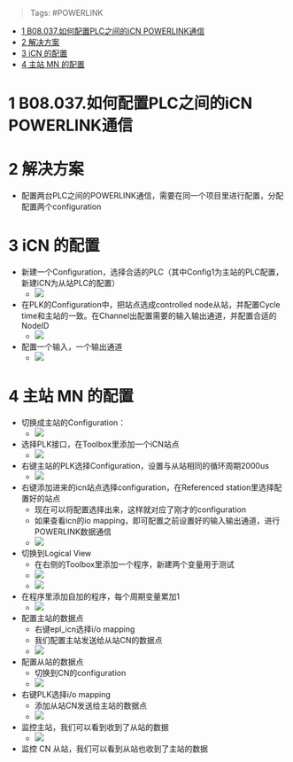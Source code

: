> Tags: #POWERLINK

- [1 B08.037.如何配置PLC之间的iCN POWERLINK通信](#_1-b08037%E5%A6%82%E4%BD%95%E9%85%8D%E7%BD%AEplc%E4%B9%8B%E9%97%B4%E7%9A%84icn-powerlink%E9%80%9A%E4%BF%A1)
- [2 解决方案](#_2-%E8%A7%A3%E5%86%B3%E6%96%B9%E6%A1%88)
- [3 iCN 的配置](#_3-icn-%E7%9A%84%E9%85%8D%E7%BD%AE)
- [4 主站 MN 的配置](#_4-%E4%B8%BB%E7%AB%99-mn-%E7%9A%84%E9%85%8D%E7%BD%AE)

# 1 B08.037.如何配置PLC之间的iCN POWERLINK通信

# 2 解决方案

- 配置两台PLC之间的POWERLINK通信，需要在同一个项目里进行配置，分配配置两个configuration

# 3 iCN 的配置

- 新建一个Configuration，选择合适的PLC（其中Config1为主站的PLC配置，新建iCN为从站PLC的配置）
    - ![](FILES/037如何配置PLC之间的iCN%20POWERLINK通信/image-20230314135853462.png)
- 在PLK的Configuration中，把站点选成controlled node从站，并配置Cycle time和主站的一致。在Channel出配置需要的输入输出通道，并配置合适的NodeID
    - ![](FILES/037如何配置PLC之间的iCN%20POWERLINK通信/image-20230526131542293.png)
- 配置一个输入，一个输出通道
    - ![](FILES/037如何配置PLC之间的iCN%20POWERLINK通信/image-20230526132223492.png)

# 4 主站 MN 的配置

- 切换成主站的Configuration：
    - ![](FILES/037如何配置PLC之间的iCN%20POWERLINK通信/image-20230314135913124.png)
- 选择PLK接口，在Toolbox里添加一个iCN站点
    - ![](FILES/037如何配置PLC之间的iCN%20POWERLINK通信/image-20230314135918800.png)
- 右键主站的PLK选择Configuration，设置与从站相同的循环周期2000us
    - ![](FILES/037如何配置PLC之间的iCN%20POWERLINK通信/image-20230526131822200.png)
- 右键添加进来的icn站点选择configuration，在Referenced station里选择配置好的站点
    - 现在可以将配置选择出来，这样就对应了刚才的configuration
    - 如果查看icn的io mapping，即可配置之前设置好的输入输出通道，进行POWERLINK数据通信
    - ![](FILES/037如何配置PLC之间的iCN%20POWERLINK通信/image-20230526132006351.png)
- 切换到Logical View
    - 在右侧的Toolbox里添加一个程序，新建两个变量用于测试
    - ![](FILES/037如何配置PLC之间的iCN%20POWERLINK通信/image-20230526142238881.png)
    - ![](FILES/037如何配置PLC之间的iCN%20POWERLINK通信/image-20230526141802981.png)
- 在程序里添加自加的程序，每个周期变量累加1
    - ![](FILES/037如何配置PLC之间的iCN%20POWERLINK通信/image-20230526141852719.png)
- 配置主站的数据点
    - 右键epl_icn选择i/o mapping
    - 我们配置主站发送给从站CN的数据点
    - ![](FILES/037如何配置PLC之间的iCN%20POWERLINK通信/image-20230526141733046.png)
- 配置从站的数据点
    - 切换到CN的configuration
    - ![](FILES/037如何配置PLC之间的iCN%20POWERLINK通信/image-20230526141930321.png)
- 右键PLK选择i/o mapping
    - 添加从站CN发送给主站的数据点
    - ![](FILES/037如何配置PLC之间的iCN%20POWERLINK通信/image-20230526141955384.png)
- 监控主站，我们可以看到收到了从站的数据
    - ![](FILES/037如何配置PLC之间的iCN%20POWERLINK通信/image-20230526141708172.png)
- 监控 CN 从站，我们可以看到从站也收到了主站的数据
